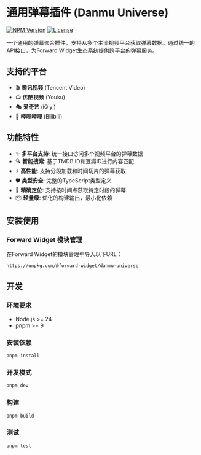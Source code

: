 # 通用弹幕插件 (Danmu Universe)

[![NPM Version](https://img.shields.io/npm/v/@forward-widget/danmu-universe)](https://www.npmjs.com/package/@forward-widget/danmu-universe)
[![License](https://img.shields.io/npm/l/@forward-widget/danmu-universe)](https://github.com/baranwang/forward-widgets)

一个通用的弹幕聚合插件，支持从多个主流视频平台获取弹幕数据。通过统一的API接口，为Forward Widget生态系统提供跨平台的弹幕服务。

## 支持的平台

- 🎬 **腾讯视频** (Tencent Video)
- 📺 **优酷视频** (Youku)
- 🎭 **爱奇艺** (iQiyi)
- 🎨 **哔哩哔哩** (Bilibili)

## 功能特性

- ✨ **多平台支持**: 统一接口访问多个视频平台的弹幕数据
- 🔍 **智能搜索**: 基于TMDB ID和豆瓣ID进行内容匹配
- ⚡ **高性能**: 支持分段加载和时间切片的弹幕获取
- 🛡️ **类型安全**: 完整的TypeScript类型定义
- 🎯 **精确定位**: 支持按时间点获取特定时段的弹幕
- 📦 **轻量级**: 优化的构建输出，最小化依赖

## 安装使用

### Forward Widget 模块管理

在Forward Widget的模块管理中导入以下URL：

```
https://unpkg.com/@forward-widget/danmu-universe
```

## 开发

### 环境要求

- Node.js >= 24
- pnpm >= 9

### 安装依赖

```bash
pnpm install
```

### 开发模式

```bash
pnpm dev
```

### 构建

```bash
pnpm build
```

### 测试

```bash
pnpm test
```
